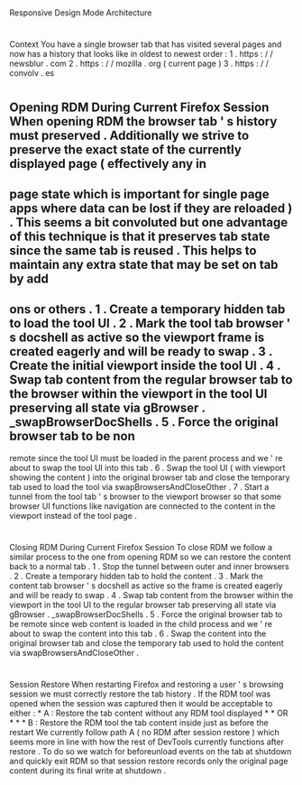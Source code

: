 #
Responsive
Design
Mode
Architecture
#
#
Context
You
have
a
single
browser
tab
that
has
visited
several
pages
and
now
has
a
history
that
looks
like
in
oldest
to
newest
order
:
1
.
https
:
/
/
newsblur
.
com
2
.
https
:
/
/
mozilla
.
org
(
current
page
)
3
.
https
:
/
/
convolv
.
es
#
#
Opening
RDM
During
Current
Firefox
Session
When
opening
RDM
the
browser
tab
'
s
history
must
preserved
.
Additionally
we
strive
to
preserve
the
exact
state
of
the
currently
displayed
page
(
effectively
any
in
-
page
state
which
is
important
for
single
page
apps
where
data
can
be
lost
if
they
are
reloaded
)
.
This
seems
a
bit
convoluted
but
one
advantage
of
this
technique
is
that
it
preserves
tab
state
since
the
same
tab
is
reused
.
This
helps
to
maintain
any
extra
state
that
may
be
set
on
tab
by
add
-
ons
or
others
.
1
.
Create
a
temporary
hidden
tab
to
load
the
tool
UI
.
2
.
Mark
the
tool
tab
browser
'
s
docshell
as
active
so
the
viewport
frame
is
created
eagerly
and
will
be
ready
to
swap
.
3
.
Create
the
initial
viewport
inside
the
tool
UI
.
4
.
Swap
tab
content
from
the
regular
browser
tab
to
the
browser
within
the
viewport
in
the
tool
UI
preserving
all
state
via
gBrowser
.
_swapBrowserDocShells
.
5
.
Force
the
original
browser
tab
to
be
non
-
remote
since
the
tool
UI
must
be
loaded
in
the
parent
process
and
we
'
re
about
to
swap
the
tool
UI
into
this
tab
.
6
.
Swap
the
tool
UI
(
with
viewport
showing
the
content
)
into
the
original
browser
tab
and
close
the
temporary
tab
used
to
load
the
tool
via
swapBrowsersAndCloseOther
.
7
.
Start
a
tunnel
from
the
tool
tab
'
s
browser
to
the
viewport
browser
so
that
some
browser
UI
functions
like
navigation
are
connected
to
the
content
in
the
viewport
instead
of
the
tool
page
.
#
#
Closing
RDM
During
Current
Firefox
Session
To
close
RDM
we
follow
a
similar
process
to
the
one
from
opening
RDM
so
we
can
restore
the
content
back
to
a
normal
tab
.
1
.
Stop
the
tunnel
between
outer
and
inner
browsers
.
2
.
Create
a
temporary
hidden
tab
to
hold
the
content
.
3
.
Mark
the
content
tab
browser
'
s
docshell
as
active
so
the
frame
is
created
eagerly
and
will
be
ready
to
swap
.
4
.
Swap
tab
content
from
the
browser
within
the
viewport
in
the
tool
UI
to
the
regular
browser
tab
preserving
all
state
via
gBrowser
.
_swapBrowserDocShells
.
5
.
Force
the
original
browser
tab
to
be
remote
since
web
content
is
loaded
in
the
child
process
and
we
'
re
about
to
swap
the
content
into
this
tab
.
6
.
Swap
the
content
into
the
original
browser
tab
and
close
the
temporary
tab
used
to
hold
the
content
via
swapBrowsersAndCloseOther
.
#
#
Session
Restore
When
restarting
Firefox
and
restoring
a
user
'
s
browsing
session
we
must
correctly
restore
the
tab
history
.
If
the
RDM
tool
was
opened
when
the
session
was
captured
then
it
would
be
acceptable
to
either
:
*
A
:
Restore
the
tab
content
without
any
RDM
tool
displayed
*
*
OR
*
*
*
B
:
Restore
the
RDM
tool
the
tab
content
inside
just
as
before
the
restart
We
currently
follow
path
A
(
no
RDM
after
session
restore
)
which
seems
more
in
line
with
how
the
rest
of
DevTools
currently
functions
after
restore
.
To
do
so
we
watch
for
beforeunload
events
on
the
tab
at
shutdown
and
quickly
exit
RDM
so
that
session
restore
records
only
the
original
page
content
during
its
final
write
at
shutdown
.
